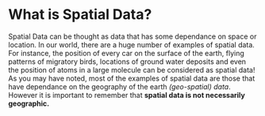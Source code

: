 # What is Spatial Data? 

Spatial Data can be thought as data that has some dependance on space or location. In our world, there are a huge number of examples of spatial data. For instance, the position of every car on the surface of the earth, flying patterns of migratory birds, locations of ground water deposits and even the position of atoms in a large molecule can be considered as spatial data! As you may have noted, most of the examples of spatial data are those that have dependance on the geography of the earth *(geo-spatial) data*. However it is important to remember that **spatial data is not necessarily geographic.**  